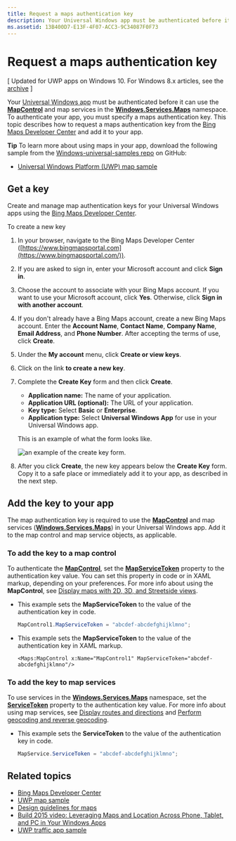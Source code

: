 ```yaml
---
title: Request a maps authentication key
description: Your Universal Windows app must be authenticated before it can use the MapControl and map services in the Windows.Services.Maps namespace.
ms.assetid: 13B400D7-E13F-4F07-ACC3-9C34087F0F73
---
```


# Request a maps authentication key


\[ Updated for UWP apps on Windows 10. For Windows 8.x articles, see the [archive](http://go.microsoft.com/fwlink/p/?linkid=619132) \]


Your [Universal Windows app](https://msdn.microsoft.com/library/windows/apps/dn894631) must be authenticated before it can use the [**MapControl**](https://msdn.microsoft.com/library/windows/apps/dn637004) and map services in the [**Windows.Services.Maps**](https://msdn.microsoft.com/library/windows/apps/dn636979) namespace. To authenticate your app, you must specify a maps authentication key. This topic describes how to request a maps authentication key from the [Bing Maps Developer Center](https://www.bingmapsportal.com/) and add it to your app.

**Tip** To learn more about using maps in your app, download the following sample from the [Windows-universal-samples repo](http://go.microsoft.com/fwlink/p/?LinkId=619979) on GitHub:

-   [Universal Windows Platform (UWP) map sample](http://go.microsoft.com/fwlink/p/?LinkId=619977)

## Get a key


Create and manage map authentication keys for your Universal Windows apps using the [Bing Maps Developer Center](https://www.bingmapsportal.com/).

To create a new key

1.  In your browser, navigate to the Bing Maps Developer Center ([https://www.bingmapsportal.com](https://www.bingmapsportal.com/)).

2.  If you are asked to sign in, enter your Microsoft account and click **Sign in**.

3.  Choose the account to associate with your Bing Maps account. If you want to use your Microsoft account, click **Yes**. Otherwise, click **Sign in with another account**.

4.  If you don't already have a Bing Maps account, create a new Bing Maps account. Enter the **Account Name**, **Contact Name**, **Company Name**, **Email Address**, and **Phone Number**. After accepting the terms of use, click **Create**.

5.  Under the **My account** menu, click **Create or view keys**.

6.  Click on the link **to create a new key**.

7.  Complete the **Create Key** form and then click **Create**.

    -   **Application name:** The name of your application.
    -   **Application URL (optional):** The URL of your application.
    -   **Key type:** Select **Basic** or **Enterprise**.
    -   **Application type:** Select **Universal Windows App** for use in your Universal Windows app.

    This is an example of what the form looks like.

    ![an example of the create key form.](images/createkeydialog.png)

8.  After you click **Create**, the new key appears below the **Create Key** form. Copy it to a safe place or immediately add it to your app, as described in the next step.

## Add the key to your app


The map authentication key is required to use the [**MapControl**](https://msdn.microsoft.com/library/windows/apps/dn637004) and map services ([**Windows.Services.Maps**](https://msdn.microsoft.com/library/windows/apps/dn636979)) in your Universal Windows app. Add it to the map control and map service objects, as applicable.

### To add the key to a map control

To authenticate the [**MapControl**](https://msdn.microsoft.com/library/windows/apps/dn637004), set the [**MapServiceToken**](https://msdn.microsoft.com/library/windows/apps/dn637036) property to the authentication key value. You can set this property in code or in XAML markup, depending on your preferences. For more info about using the **MapControl**, see [Display maps with 2D, 3D, and Streetside views](display-maps.md).

-   This example sets the **MapServiceToken** to the value of the authentication key in code.

    ```cs
    MapControl1.MapServiceToken = "abcdef-abcdefghijklmno";
    ```

-   This example sets the **MapServiceToken** to the value of the authentication key in XAML markup.

    ```xaml
    <Maps:MapControl x:Name="MapControl1" MapServiceToken="abcdef-abcdefghijklmno"/>
    ```

### To add the key to map services

To use services in the [**Windows.Services.Maps**](https://msdn.microsoft.com/library/windows/apps/dn636979) namespace, set the [**ServiceToken**](https://msdn.microsoft.com/library/windows/apps/dn636977) property to the authentication key value. For more info about using map services, see [Display routes and directions](routes-and-directions.md) and [Perform geocoding and reverse geocoding](geocoding.md).

-   This example sets the **ServiceToken** to the value of the authentication key in code.

    ```cs
    MapService.ServiceToken = "abcdef-abcdefghijklmno";
    ```

## Related topics

* [Bing Maps Developer Center](https://www.bingmapsportal.com/)
* [UWP map sample](http://go.microsoft.com/fwlink/p/?LinkId=619977)
* [Design guidelines for maps](https://msdn.microsoft.com/library/windows/apps/dn596102)
* [Build 2015 video: Leveraging Maps and Location Across Phone, Tablet, and PC in Your Windows Apps](https://channel9.msdn.com/Events/Build/2015/2-757)
* [UWP traffic app sample](http://go.microsoft.com/fwlink/p/?LinkId=619982)




<!--HONumber=Mar16_HO2-->


